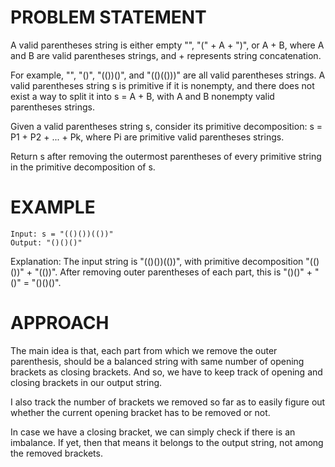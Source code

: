 # PROBLEM STATEMENT

A valid parentheses string is either empty "", "(" + A + ")", or A + B, where A and B are valid parentheses strings, and + represents string concatenation.

For example, "", "()", "(())()", and "(()(()))" are all valid parentheses strings.
A valid parentheses string s is primitive if it is nonempty, and there does not exist a way to split it into s = A + B, with A and B nonempty valid parentheses strings.

Given a valid parentheses string s, consider its primitive decomposition: s = P1 + P2 + ... + Pk, where Pi are primitive valid parentheses strings.

Return s after removing the outermost parentheses of every primitive string in the primitive decomposition of s.

# EXAMPLE

    Input: s = "(()())(())"
    Output: "()()()"

Explanation: 
The input string is "(()())(())", with primitive decomposition "(()())" + "(())".
After removing outer parentheses of each part, this is "()()" + "()" = "()()()".

# APPROACH

The main idea is that, each part from which we remove the outer parenthesis, should be a balanced string with same number of opening brackets as closing brackets. And so, we have to keep track of opening and closing brackets in our output string. 

I also track the number of brackets we removed so far as to easily figure out whether the current opening bracket has to be removed or not.

In case we have a closing bracket, we can simply check if there is an imbalance. If yet, then that means it belongs to the output string, not among the removed brackets.